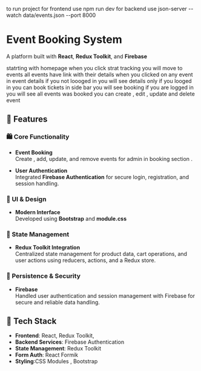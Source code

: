 to run project
for frontend use npm run dev
for backend use json-server --watch data/events.json --port 8000

# Event Booking System

A platform built with **React**, **Redux Toolkit**, and **Firebase**

statrting with homepage when you click strat tracking you will move to events
all events have link with their details when you clicked on any event
in event details if you not loooged in you will see details only
if you looged in you can book tickets 
in side bar you will see booking 
if you are logged in you will see all events was booked
you can create , edit , update and delete event

## 🚀 Features

### 🛍️ Core Functionality
- **Event Booking**  
  Create , add, update, and remove events for admin in booking section .

- **User Authentication**  
  Integrated **Firebase Authentication** for secure login, registration, and session handling.


### 🎨 UI & Design
- **Modern Interface**  
  Developed using **Bootstrap** and **module.css** 


### 🔄 State Management
- **Redux Toolkit Integration**  
  Centralized state management for product data, cart operations, and user actions using reducers, actions, and a Redux store.

### 🔐 Persistence & Security
- **Firebase**  
  Handled user authentication and session management with Firebase for secure and reliable data handling.

## 🧰 Tech Stack

- **Frontend**: React, Redux Toolkit, 
- **Backend Services**: Firebase Authentication
- **State Management**: Redux Toolkit
- **Form Auth**: React Formik 
- **Styling**:CSS Modules , Bootstrap
